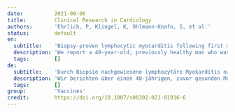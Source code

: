 ```yaml
---
date:          2021-09-06
title:         Clinical Research in Cardiology
authors:       'Ehrlich, P, Klingel, K, Ohlmann-Knafo, S, et al.'
status:        default
en:
  subtitle:    'Biopsy-proven lymphocytic myocarditis following first mRNA COVID-19 vaccination in a 40-year-old male: case report'
  description: 'We report a 40-year-old, previously healthy man who was admitted to our emergency unit by his family doctor because of fever (till 39 °C), headache, chest pain and shortness of breath. Six days ago, he got the first dose of the mRNA COVID-19 vaccine Comirnaty® (BioNTech/Pfizer). Two days after vaccination, he developed fever and headache and another 2 days later, he suffered from resting dyspnea and angina pectoris.'
  tags:        []
de:
  subtitle:    'Durch Biopsie nachgewiesene lymphozytäre Myokarditis nach erster mRNA-COVID-19-Impfung bei einem 40-jährigen Mann: Fallbericht'
  description: 'Wir berichten über einen 40-jährigen, zuvor gesunden Mann, der von seinem Hausarzt wegen Fieber (bis 39 °C), Kopfschmerzen, Brustschmerzen und Kurzatmigkeit in unsere Notaufnahme eingeliefert wurde. Vor sechs Tagen hatte er die erste Dosis des mRNA-COVID-19-Impfstoffs Comirnaty® (BioNTech/Pfizer) erhalten. Zwei Tage nach der Impfung entwickelte er Fieber und Kopfschmerzen, und weitere 2 Tage später litt er unter Atemnot in Ruhe und Angina pectoris.' 
  tags:        []
group:         'Vaccines'
credit:        https://doi.org/10.1007/s00392-021-01936-6
---
```

